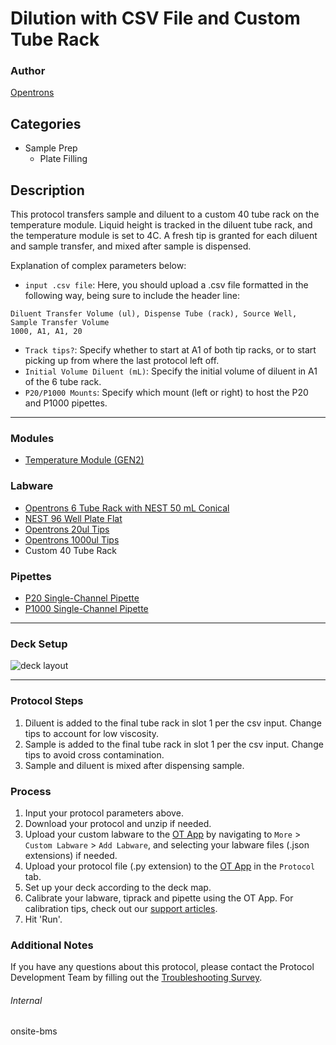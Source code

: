 # Dilution with CSV File and Custom Tube Rack

### Author
[Opentrons](https://opentrons.com/)


## Categories
* Sample Prep
	* Plate Filling

## Description
This protocol transfers sample and diluent to a custom 40 tube rack on the temperature module. Liquid height is tracked in the diluent tube rack, and the temperature module is set to 4C. A fresh tip is granted for each diluent and sample transfer, and mixed after sample is dispensed.

Explanation of complex parameters below:
* `input .csv file`: Here, you should upload a .csv file formatted in the following way, being sure to include the header line:
```
Diluent Transfer Volume (ul), Dispense Tube (rack), Source Well, Sample Transfer Volume
1000, A1, A1, 20
```
* `Track tips?`: Specify whether to start at A1 of both tip racks, or to start picking up from where the last protocol left off. 
* `Initial Volume Diluent (mL)`: Specify the initial volume of diluent in A1 of the 6 tube rack.
* `P20/P1000 Mounts`: Specify which mount (left or right) to host the P20 and P1000 pipettes.

---

### Modules
* [Temperature Module (GEN2)](https://shop.opentrons.com/collections/hardware-modules/products/tempdeck)

### Labware
* [Opentrons 6 Tube Rack with NEST 50 mL Conical](https://labware.opentrons.com/opentrons_6_tuberack_nest_50ml_conical?category=tubeRack)
* [NEST 96 Well Plate Flat](https://shop.opentrons.com/nest-96-well-plate-flat/)
* [Opentrons 20ul Tips](https://shop.opentrons.com/universal-filter-tips/)
* [Opentrons 1000ul Tips](https://shop.opentrons.com/universal-filter-tips/)
* Custom 40 Tube Rack

### Pipettes
* [P20 Single-Channel Pipette](https://shop.opentrons.com/single-channel-electronic-pipette-p20/)
* [P1000 Single-Channel Pipette](https://shop.opentrons.com/single-channel-electronic-pipette-p20/)

---

### Deck Setup
![deck layout](https://opentrons-protocol-library-website.s3.amazonaws.com/custom-README-images/onsite-bms/Screen+Shot+2022-04-19+at+2.35.41+PM.png)

---

### Protocol Steps
1. Diluent is added to the final tube rack in slot 1 per the csv input. Change tips to account for low viscosity.
2. Sample is added to the final tube rack in slot 1 per the csv input. Change tips to avoid cross contamination.
3. Sample and diluent is mixed after dispensing sample.

### Process
1. Input your protocol parameters above.
2. Download your protocol and unzip if needed.
3. Upload your custom labware to the [OT App](https://opentrons.com/ot-app) by navigating to `More` > `Custom Labware` > `Add Labware`, and selecting your labware files (.json extensions) if needed.
4. Upload your protocol file (.py extension) to the [OT App](https://opentrons.com/ot-app) in the `Protocol` tab.
5. Set up your deck according to the deck map.
6. Calibrate your labware, tiprack and pipette using the OT App. For calibration tips, check out our [support articles](https://support.opentrons.com/en/collections/1559720-guide-for-getting-started-with-the-ot-2).
7. Hit 'Run'.

### Additional Notes
If you have any questions about this protocol, please contact the Protocol Development Team by filling out the [Troubleshooting Survey](https://protocol-troubleshooting.paperform.co/).

###### Internal
onsite-bms
